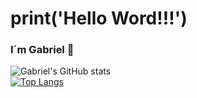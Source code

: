 # print('Hello Word!!!')

### I´m Gabriel 👋

![Gabriel's GitHub stats](https://github-readme-stats.vercel.app/api?username=gabrielgcarvalho&show_icons=true&theme=radical)   
[![Top Langs](https://github-readme-stats.vercel.app/api/top-langs/?username=gabrielgcarvalho&layout=compact)](https://github.com/gabrielgcarvalho/github-readme-stats)
